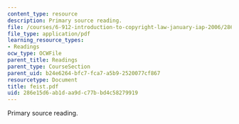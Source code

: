 ```yaml
---
content_type: resource
description: Primary source reading.
file: /courses/6-912-introduction-to-copyright-law-january-iap-2006/286e15d6ab1daa9dc77bbd4c58279919_feist.pdf
file_type: application/pdf
learning_resource_types:
- Readings
ocw_type: OCWFile
parent_title: Readings
parent_type: CourseSection
parent_uid: b24e6264-bfc7-fca7-a5b9-2520077cf867
resourcetype: Document
title: feist.pdf
uid: 286e15d6-ab1d-aa9d-c77b-bd4c58279919
---
```

Primary source reading.

